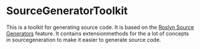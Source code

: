 # SourceGeneratorToolkit

This is a toolkit for generating source code. It is based on the [Roslyn Source Generators](https://devblogs.microsoft.com/dotnet/introducing-c-source-generators/) feature.
It contains extensionmethods for the a lot of concepts in sourcegeneration to make it easier to generate source code.

